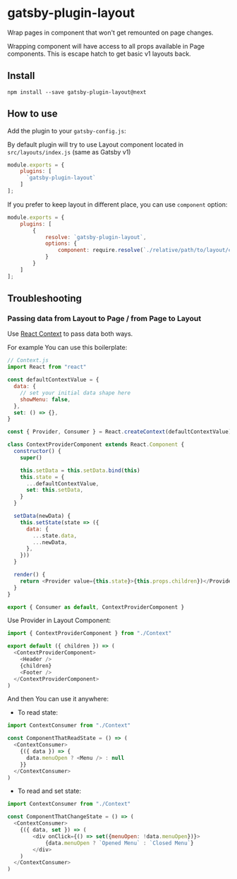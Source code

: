 # gatsby-plugin-layout

Wrap pages in component that won't get remounted on page changes.

Wrapping component will have access to all props available in Page components. This is escape hatch to get basic v1 layouts back.

## Install

```
npm install --save gatsby-plugin-layout@next
```

## How to use

Add the plugin to your `gatsby-config.js`:

By default plugin will try to use Layout component located in `src/layouts/index.js` (same as Gatsby v1)

```js
module.exports = {
    plugins: [
      `gatsby-plugin-layout`
    ]
];
```

If you prefer to keep layout in different place, you can use `component` option:

```js
module.exports = {
    plugins: [
        {
            resolve: `gatsby-plugin-layout`,
            options: {
                component: require.resolve(`./relative/path/to/layout/component`)
            }
        }
    ]
];
```

## Troubleshooting

### Passing data from Layout to Page / from Page to Layout

Use [React Context](https://reactjs.org/docs/context.html) to pass data both ways.

For example You can use this boilerplate:

```js
// Context.js
import React from "react"

const defaultContextValue = {
  data: {
    // set your initial data shape here
    showMenu: false,
  },
  set: () => {},
}

const { Provider, Consumer } = React.createContext(defaultContextValue)

class ContextProviderComponent extends React.Component {
  constructor() {
    super()

    this.setData = this.setData.bind(this)
    this.state = {
      ...defaultContextValue,
      set: this.setData,
    }
  }

  setData(newData) {
    this.setState(state => ({
      data: {
        ...state.data,
        ...newData,
      },
    }))
  }

  render() {
    return <Provider value={this.state}>{this.props.children})</Provider>
  }
}

export { Consumer as default, ContextProviderComponent }
```

Use Provider in Layout Component:

```js
import { ContextProviderComponent } from "./Context"

export default ({ children }) => (
  <ContextProviderComponent>
    <Header />
    {children}
    <Footer />
  </ContextProviderComponent>
)
```

And then You can use it anywhere:

- To read state:

```js
import ContextConsumer from "./Context"

const ComponentThatReadState = () => (
  <ContextConsumer>
    {({ data }) => {
      data.menuOpen ? <Menu /> : null
    }}
  </ContextConsumer>
)
```

- To read and set state:

```js
import ContextConsumer from "./Context"

const ComponentThatChangeState = () => (
  <ContextConsumer>
    {({ data, set }) => (
        <div onClick={() => set({menuOpen: !data.menuOpen})}>
            {data.menuOpen ? `Opened Menu` : `Closed Menu`}
        </div>
    )
  </ContextConsumer>
)
```
